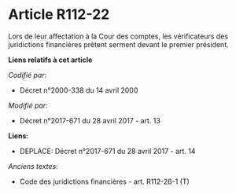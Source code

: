 # Article R112-22

Lors de leur affectation à la Cour des comptes, les vérificateurs des juridictions financières prêtent serment devant le
premier président.

**Liens relatifs à cet article**

_Codifié par_:

  - Décret n°2000-338 du 14 avril 2000

_Modifié par_:

  - Décret n°2017-671 du 28 avril 2017 - art. 13

**Liens**:

  - DEPLACE: Décret n°2017-671 du 28 avril 2017 - art. 14

_Anciens textes_:

  - Code des juridictions financières - art. R112-26-1 (T)
